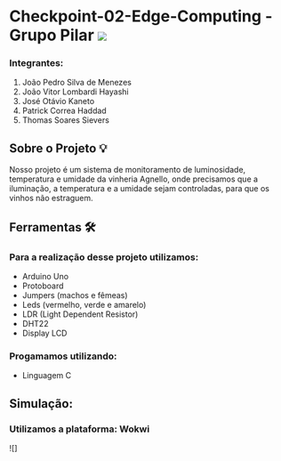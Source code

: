 # Checkpoint-02-Edge-Computing - Grupo Pilar ![](https://github.com/user-attachments/assets/0d341a24-d0be-4f90-a213-e866a23dd430)

### Integrantes:
1. João Pedro Silva de Menezes
2. João Vitor Lombardi Hayashi
3. José Otávio Kaneto
4. Patrick Correa Haddad
5. Thomas Soares Sievers

## Sobre o Projeto 💡
  Nosso projeto é um sistema de monitoramento de luminosidade, temperatura e umidade da vinheria Agnello, onde precisamos que a iluminação, a temperatura e a umidade sejam controladas, para que os vinhos não estraguem. 

## Ferramentas 🛠️
  ### Para a realização desse projeto utilizamos:
  - Arduino Uno
  - Protoboard
  - Jumpers (machos e fêmeas)
  - Leds (vermelho, verde e amarelo)
  - LDR (Light Dependent Resistor)
  - DHT22
  - Display LCD

### Progamamos utilizando:
  - Linguagem C

## Simulação:
  ### Utilizamos a plataforma: Wokwi
  ![]
